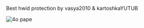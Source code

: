 Best hwid protection by vasya2010 & kartoshkaYUTUB

![4o pape](https://media.discordapp.net/attachments/1077625511188107336/1081591784733409320/90c2229e483f9a99.png?width=744&height=909)
